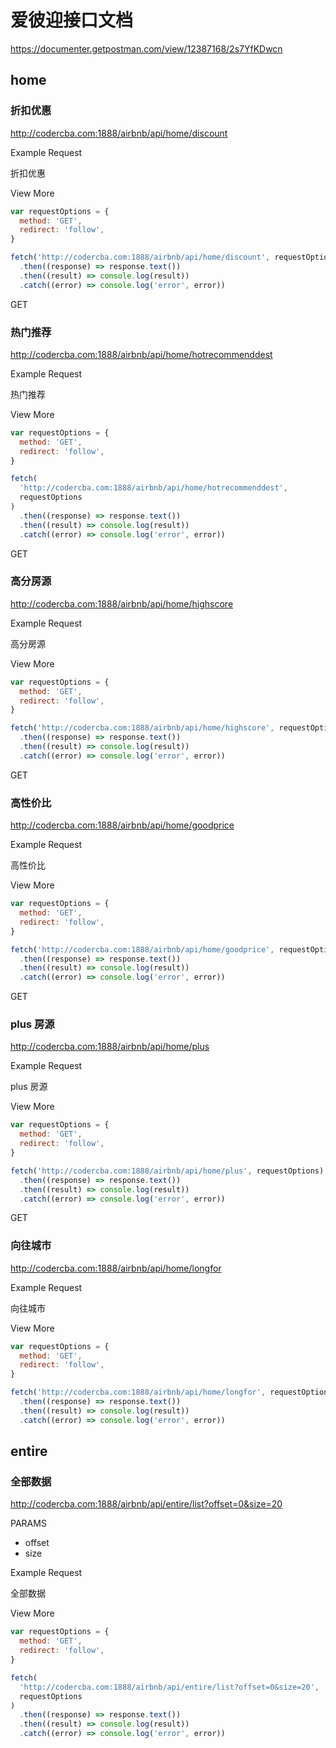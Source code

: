 # 爱彼迎接口文档

https://documenter.getpostman.com/view/12387168/2s7YfKDwcn

## home

### 折扣优惠

http://codercba.com:1888/airbnb/api/home/discount

Example Request

折扣优惠

View More

```js
var requestOptions = {
  method: 'GET',
  redirect: 'follow',
}

fetch('http://codercba.com:1888/airbnb/api/home/discount', requestOptions)
  .then((response) => response.text())
  .then((result) => console.log(result))
  .catch((error) => console.log('error', error))
```

GET

### 热门推荐

http://codercba.com:1888/airbnb/api/home/hotrecommenddest

Example Request

热门推荐

View More

```js
var requestOptions = {
  method: 'GET',
  redirect: 'follow',
}

fetch(
  'http://codercba.com:1888/airbnb/api/home/hotrecommenddest',
  requestOptions
)
  .then((response) => response.text())
  .then((result) => console.log(result))
  .catch((error) => console.log('error', error))
```

GET

### 高分房源

http://codercba.com:1888/airbnb/api/home/highscore

Example Request

高分房源

View More

```js
var requestOptions = {
  method: 'GET',
  redirect: 'follow',
}

fetch('http://codercba.com:1888/airbnb/api/home/highscore', requestOptions)
  .then((response) => response.text())
  .then((result) => console.log(result))
  .catch((error) => console.log('error', error))
```

GET

### 高性价比

http://codercba.com:1888/airbnb/api/home/goodprice

Example Request

高性价比

View More

```js
var requestOptions = {
  method: 'GET',
  redirect: 'follow',
}

fetch('http://codercba.com:1888/airbnb/api/home/goodprice', requestOptions)
  .then((response) => response.text())
  .then((result) => console.log(result))
  .catch((error) => console.log('error', error))
```

GET

### plus 房源

http://codercba.com:1888/airbnb/api/home/plus

Example Request

plus 房源

View More

```js
var requestOptions = {
  method: 'GET',
  redirect: 'follow',
}

fetch('http://codercba.com:1888/airbnb/api/home/plus', requestOptions)
  .then((response) => response.text())
  .then((result) => console.log(result))
  .catch((error) => console.log('error', error))
```

GET

### 向往城市

http://codercba.com:1888/airbnb/api/home/longfor

Example Request

向往城市

View More

```javascript
var requestOptions = {
  method: 'GET',
  redirect: 'follow',
}

fetch('http://codercba.com:1888/airbnb/api/home/longfor', requestOptions)
  .then((response) => response.text())
  .then((result) => console.log(result))
  .catch((error) => console.log('error', error))
```

## entire

### 全部数据

http://codercba.com:1888/airbnb/api/entire/list?offset=0&size=20

PARAMS

- offset
- size

Example Request

全部数据

View More

```javascript
var requestOptions = {
  method: 'GET',
  redirect: 'follow',
}

fetch(
  'http://codercba.com:1888/airbnb/api/entire/list?offset=0&size=20',
  requestOptions
)
  .then((response) => response.text())
  .then((result) => console.log(result))
  .catch((error) => console.log('error', error))
```
